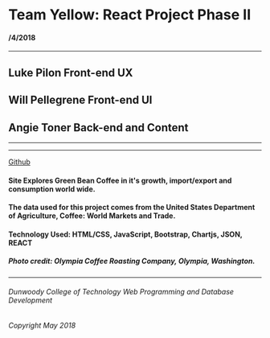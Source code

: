 # Team Yellow: React Project Phase II 
#### /4/2018 
--------------------------------------------------------------------------------------------------------------------------
## Luke Pilon Front-end UX 
## Will Pellegrene Front-end UI
## Angie Toner Back-end and Content
--------------------------------------------------------------------------------------------------------------------------
--------------------------------------------------------------------------------------------------------------------------
[Github](http://github.com/pillukv/TeamProjectPhase2)

#### Site Explores Green Bean Coffee in it's growth, import/export and consumption world wide. 
#### The data used for this project comes from the United States Department of Agriculture, Coffee: World Markets and Trade.
#### Technology Used: HTML/CSS, JavaScript, Bootstrap, Chartjs, JSON, REACT
##### Photo credit: Olympia Coffee Roasting Company, Olympia, Washington. 
---------------------------------------------------------------------------------------------------------------------------
###### Dunwoody College of Technology Web Programming and Database Development
###### Copyright May 2018 